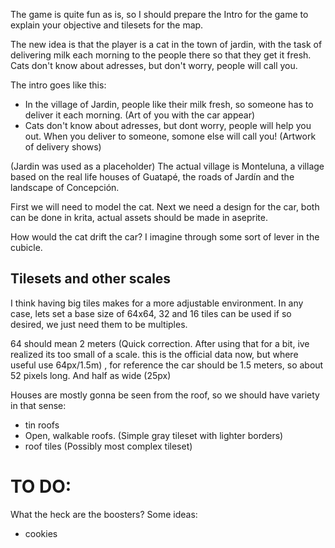 
The game is quite fun as is, so I should prepare the Intro for the game to explain your objective and tilesets for the map.

The new idea is that the player is a cat in the town of jardin, with the task of delivering milk each morning to the people there so that they get it fresh. Cats don't know about adresses, but don't worry, people will call you. 

The intro goes like this:
- In the village of Jardin, people like their milk fresh, so someone has to deliver it each morning. (Art of you with the car appear)
- Cats don't know about adresses, but dont worry, people will help you out. When you deliver to someone, somone else will call you! (Artwork of delivery shows)

(Jardin was used as a placeholder) The actual village is Monteluna, a village based on the real life houses of Guatapé, the roads of Jardín and the landscape of Concepción.

First we will need to model the cat. Next we need a design for the car, both can be done in krita, actual assets should be made in aseprite.

How would the cat drift the car? I imagine through some sort of lever in the cubicle.

## Tilesets and other scales

I think having big tiles makes for a more adjustable environment. In any case, lets set a base size of 64x64, 32 and 16 tiles can be used if so desired, we just need them to be multiples.

64 should mean 2 meters (Quick correction. After using that for a bit, ive realized its too small of a scale. this is the official data now, but where useful use 64px/1.5m) , for reference the car should be 1.5 meters, so about 52 pixels long. And half as wide (25px)

Houses are mostly gonna be seen from the roof, so we should have variety in that sense:
- tin roofs
- Open, walkable roofs. (Simple gray tileset with lighter borders)
- roof tiles (Possibly most complex tileset)

# TO DO:
What the heck are the boosters? 
Some ideas:
- cookies
